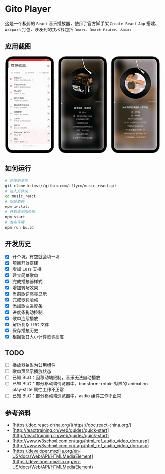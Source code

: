 # Gito Player
这是一个极简的 `React` 音乐播放器，使用了官方脚手架 `Create React App` 搭建、 `Webpack` 打包，涉及到的技术栈包括 `React`、`React Router`、`Axios`

## 应用截图
![](https://github.com/iflycn/music_react/blob/master/public/screenshot.png)

## 如何运行
``` bash
# 克隆到本地
git clone https://github.com/iflycn/music_react.git
# 进入文件夹
cd music_react
# 安装依赖
npm install
# 开启本地服务器
npm start
# 发布环境
npm run build
```

## 开发历史
- [x] 开个坑，有空就会填一填
- [x] 项目开始搭建
- [x] 增加 Less 支持
- [x] 建立简单歌单
- [x] 完成播放器样式
- [x] 增加转场效果
- [x] 当前歌词高亮显示
- [x] 完成歌词滚动
- [x] 添加歌曲进度条
- [x] 进度条拖动控制
- [x] 歌单连续播放
- [x] 解析复杂 LRC 文件
- [x] 保存播放历史
- [x] 根据窗口大小计算歌词高度

## TODO
- [ ] 播放器抽象为公用组件
- [ ] 歌单页显示播放状态
- [ ] 已知 BUG：因移动端限制，音乐无法自动播放
- [ ] 已知 BUG：部分移动端浏览器中，transform: rotate 对应的 animation-play-state 属性工作不正常
- [ ] 已知 BUG：部分移动端浏览器中，audio 组件工作不正常

## 参考资料
- [https://doc.react-china.org/](https://doc.react-china.org/)
- [http://reacttraining.cn/web/guides/quick-start](http://reacttraining.cn/web/guides/quick-start)
- [http://www.w3school.com.cn/tags/html_ref_audio_video_dom.asp](http://www.w3school.com.cn/tags/html_ref_audio_video_dom.asp)
- [https://developer.mozilla.org/en-US/docs/Web/API/HTMLMediaElement](https://developer.mozilla.org/en-US/docs/Web/API/HTMLMediaElement)
